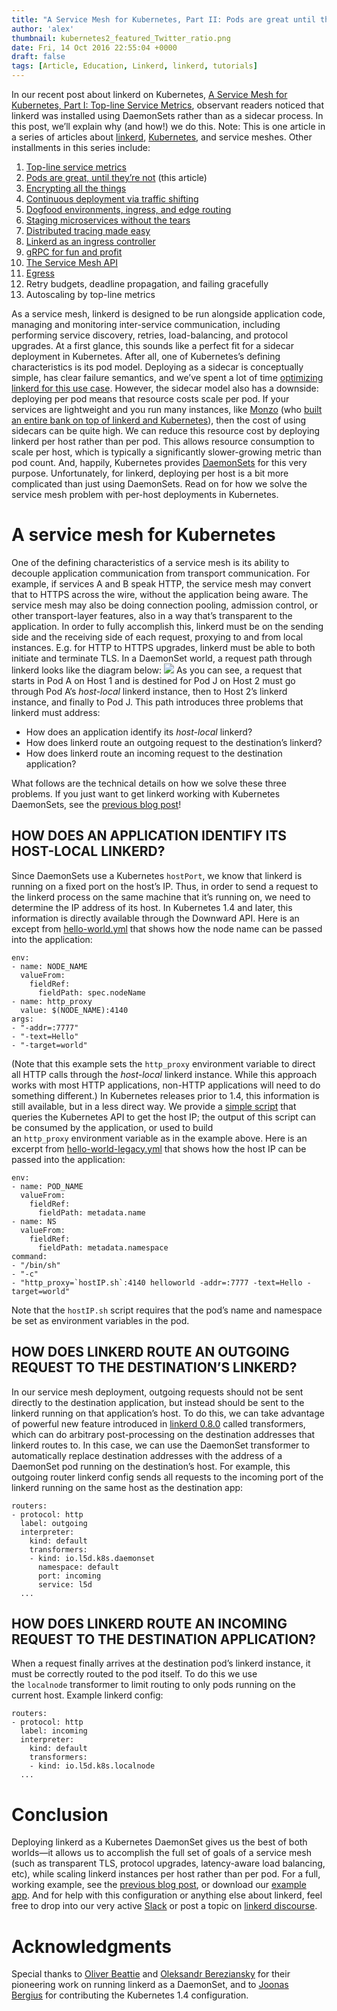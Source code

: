 ```yaml
---
title: "A Service Mesh for Kubernetes, Part II: Pods are great until they're not"
author: 'alex'
thumbnail: kubernetes2_featured_Twitter_ratio.png
date: Fri, 14 Oct 2016 22:55:04 +0000
draft: false
tags: [Article, Education, Linkerd, linkerd, tutorials]
---
```


In our recent post about linkerd on Kubernetes, [A Service Mesh for Kubernetes, Part I: Top-line Service Metrics](/a-service-mesh-for-kubernetes-part-i-top-line-service-metrics/), observant readers noticed that linkerd was installed using DaemonSets rather than as a sidecar process. In this post, we’ll explain why (and how!) we do this. Note: This is one article in a series of articles about [linkerd](https://linkerd.io/), [Kubernetes](http://kubernetes.io/), and service meshes. Other installments in this series include:

1.  [Top-line service metrics](/a-service-mesh-for-kubernetes-part-i-top-line-service-metrics/)
2.  [Pods are great, until they’re not](/a-service-mesh-for-kubernetes-part-ii-pods-are-great-until-theyre-not/) (this article)
3.  [Encrypting all the things](/a-service-mesh-for-kubernetes-part-iii-encrypting-all-the-things/)
4.  [Continuous deployment via traffic shifting](/a-service-mesh-for-kubernetes-part-iv-continuous-deployment-via-traffic-shifting/)
5.  [Dogfood environments, ingress, and edge routing](/a-service-mesh-for-kubernetes-part-v-dogfood-environments-ingress-and-edge-routing/)
6.  [Staging microservices without the tears](/a-service-mesh-for-kubernetes-part-vi-staging-microservices-without-the-tears/)
7.  [Distributed tracing made easy](/a-service-mesh-for-kubernetes-part-vii-distributed-tracing-made-easy/)
8.  [Linkerd as an ingress controller](/a-service-mesh-for-kubernetes-part-viii-linkerd-as-an-ingress-controller/)
9.  [gRPC for fun and profit](/a-service-mesh-for-kubernetes-part-ix-grpc-for-fun-and-profit/)
10. [The Service Mesh API](/a-service-mesh-for-kubernetes-part-x-the-service-mesh-api/)
11. [Egress](/a-service-mesh-for-kubernetes-part-xi-egress/)
12. Retry budgets, deadline propagation, and failing gracefully
13. Autoscaling by top-line metrics

As a service mesh, linkerd is designed to be run alongside application code, managing and monitoring inter-service communication, including performing service discovery, retries, load-balancing, and protocol upgrades. At a first glance, this sounds like a perfect fit for a sidecar deployment in Kubernetes. After all, one of Kubernetes’s defining characteristics is its pod model. Deploying as a sidecar is conceptually simple, has clear failure semantics, and we’ve spent a lot of time [optimizing linkerd for this use case](/small-memory-jvm-techniques-for-microservice-sidecars/). However, the sidecar model also has a downside: deploying per pod means that resource costs scale per pod. If your services are lightweight and you run many instances, like [Monzo](https://monzo.com/) (who [built an entire bank on top of linkerd and Kubernetes](https://monzo.com/blog/2016/09/19/building-a-modern-bank-backend/)), then the cost of using sidecars can be quite high. We can reduce this resource cost by deploying linkerd per host rather than per pod. This allows resource consumption to scale per host, which is typically a significantly slower-growing metric than pod count. And, happily, Kubernetes provides [DaemonSets](https://kubernetes.io/docs/concepts/workloads/controllers/daemonset/) for this very purpose. Unfortunately, for linkerd, deploying per host is a bit more complicated than just using DaemonSets. Read on for how we solve the service mesh problem with per-host deployments in Kubernetes.

# A service mesh for Kubernetes

One of the defining characteristics of a service mesh is its ability to decouple application communication from transport communication. For example, if services A and B speak HTTP, the service mesh may convert that to HTTPS across the wire, without the application being aware. The service mesh may also be doing connection pooling, admission control, or other transport-layer features, also in a way that’s transparent to the application. In order to fully accomplish this, linkerd must be on the sending side and the receiving side of each request, proxying to and from local instances. E.g. for HTTP to HTTPS upgrades, linkerd must be able to both initiate and terminate TLS. In a DaemonSet world, a request path through linkerd looks like the diagram below: ![](https://buoyant.io/wp-content/uploads/2017/07/buoyant-k8s-daemonset-mesh.png) As you can see, a request that starts in Pod A on Host 1 and is destined for Pod J on Host 2 must go through Pod A’s *host-local* linkerd instance, then to Host 2’s linkerd instance, and finally to Pod J. This path introduces three problems that linkerd must address:

- How does an application identify its *host-local* linkerd?
- How does linkerd route an outgoing request to the destination’s linkerd?
- How does linkerd route an incoming request to the destination application?

What follows are the technical details on how we solve these three problems. If you just want to get linkerd working with Kubernetes DaemonSets, see the [previous blog post](/a-service-mesh-for-kubernetes-part-i-top-line-service-metrics/)!

## HOW DOES AN APPLICATION IDENTIFY ITS HOST-LOCAL LINKERD?

Since DaemonSets use a Kubernetes `hostPort`, we know that linkerd is running on a fixed port on the host’s IP. Thus, in order to send a request to the linkerd process on the same machine that it’s running on, we need to determine the IP address of its host. In Kubernetes 1.4 and later, this information is directly available through the Downward API. Here is an except from [hello-world.yml](https://github.com/linkerd/linkerd-examples/blob/master/k8s-daemonset/k8s/hello-world.yml) that shows how the node name can be passed into the application:

    env:
    - name: NODE_NAME
      valueFrom:
        fieldRef:
          fieldPath: spec.nodeName
    - name: http_proxy
      value: $(NODE_NAME):4140
    args:
    - "-addr=:7777"
    - "-text=Hello"
    - "-target=world"

(Note that this example sets the `http_proxy` environment variable to direct all HTTP calls through the *host-local* linkerd instance. While this approach works with most HTTP applications, non-HTTP applications will need to do something different.) In Kubernetes releases prior to 1.4, this information is still available, but in a less direct way. We provide a [simple script](https://github.com/linkerd/linkerd-examples/blob/master/docker/helloworld/hostIP.sh) that queries the Kubernetes API to get the host IP; the output of this script can be consumed by the application, or used to build an `http_proxy` environment variable as in the example above. Here is an excerpt from [hello-world-legacy.yml](https://github.com/linkerd/linkerd-examples/blob/master/k8s-daemonset/k8s/hello-world-legacy.yml) that shows how the host IP can be passed into the application:

    env:
    - name: POD_NAME
      valueFrom:
        fieldRef:
          fieldPath: metadata.name
    - name: NS
      valueFrom:
        fieldRef:
          fieldPath: metadata.namespace
    command:
    - "/bin/sh"
    - "-c"
    - "http_proxy=`hostIP.sh`:4140 helloworld -addr=:7777 -text=Hello -target=world"

Note that the `hostIP.sh` script requires that the pod’s name and namespace be set as environment variables in the pod.

## HOW DOES LINKERD ROUTE AN OUTGOING REQUEST TO THE DESTINATION’S LINKERD?

In our service mesh deployment, outgoing requests should not be sent directly to the destination application, but instead should be sent to the linkerd running on that application’s host. To do this, we can take advantage of powerful new feature introduced in [linkerd 0.8.0](https://github.com/linkerd/linkerd/releases/tag/0.8.0) called transformers, which can do arbitrary post-processing on the destination addresses that linkerd routes to. In this case, we can use the DaemonSet transformer to automatically replace destination addresses with the address of a DaemonSet pod running on the destination’s host. For example, this outgoing router linkerd config sends all requests to the incoming port of the linkerd running on the same host as the destination app:

    routers:
    - protocol: http
      label: outgoing
      interpreter:
        kind: default
        transformers:
        - kind: io.l5d.k8s.daemonset
          namespace: default
          port: incoming
          service: l5d
      ...

## HOW DOES LINKERD ROUTE AN INCOMING REQUEST TO THE DESTINATION APPLICATION?

When a request finally arrives at the destination pod’s linkerd instance, it must be correctly routed to the pod itself. To do this we use the `localnode` transformer to limit routing to only pods running on the current host. Example linkerd config:

    routers:
    - protocol: http
      label: incoming
      interpreter:
        kind: default
        transformers:
        - kind: io.l5d.k8s.localnode
      ...

# Conclusion

Deploying linkerd as a Kubernetes DaemonSet gives us the best of both worlds—it allows us to accomplish the full set of goals of a service mesh (such as transparent TLS, protocol upgrades, latency-aware load balancing, etc), while scaling linkerd instances per host rather than per pod. For a full, working example, see the [previous blog post](/a-service-mesh-for-kubernetes-part-i-top-line-service-metrics/), or download our [example app](https://github.com/linkerd/linkerd-examples/tree/master/k8s-daemonset). And for help with this configuration or anything else about linkerd, feel free to drop into our very active [Slack](http://slack.linkerd.io/?__hstc=9342122.76ce13dbfb256ee6981b45631b434a7a.1497486135169.1498849007669.1499118552444.5&__hssc=9342122.14.1499118552444&__hsfp=188505984) or post a topic on [linkerd discourse](https://discourse.linkerd.io/?__hstc=9342122.76ce13dbfb256ee6981b45631b434a7a.1497486135169.1498849007669.1499118552444.5&__hssc=9342122.14.1499118552444&__hsfp=188505984).

# Acknowledgments

Special thanks to [Oliver Beattie](https://twitter.com/obeattie) and [Oleksandr Bereziansky](https://github.com/OleksandrBerezianskyi) for their pioneering work on running linkerd as a DaemonSet, and to [Joonas Bergius](https://twitter.com/joonas) for contributing the Kubernetes 1.4 configuration.
